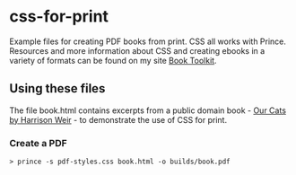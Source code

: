 css-for-print
=========

Example files for creating PDF books from print. CSS all works with Prince. Resources and more information about CSS and creating ebooks in a variety of formats can be found on my site [Book Toolkit](http://booktoolkit.com).

## Using these files

The file book.html contains excerpts from a public domain book - [Our Cats by Harrison Weir](http://www.gutenberg.org/ebooks/35450) - to demonstrate the use of CSS for print.

### Create a PDF

    > prince -s pdf-styles.css book.html -o builds/book.pdf
